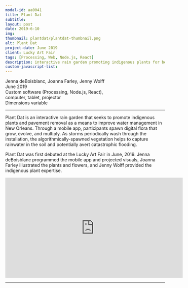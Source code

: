 ```yaml
---
modal-id: aa0041
title: Plant Dat
subtitle:
layout: post
date: 2019-6-10
img:
thumbnail: plantdat/plantdat-thumbnail.png
alt: Plant Dat
project-date: June 2019
client: Lucky Art Fair
tags: [Processing, Web, Node.js, React]
description: interactive rain garden promoting indigenous plants for better water management in New Orleans
custom-javascript-list:
---
```



Jenna deBoisblanc, Joanna Farley, Jenny Wolff  
June 2019  
Custom software (Processing, Node.js, React),  
computer, tablet, projector    
Dimensions variable  

---

Plant Dat is an interactive rain garden that seeks to promote indigenous plants and pavement removal as a means to improve water management in New Orleans. Through a mobile app, participants spawn digital flora that grow, evolve, and multiply. As storms periodically wash through the installation, the algorithmically-spawned vegetation helps to capture rainwater in the soil and potentially avert catastrophic flooding.

Plant Dat was first debuted at the Lucky Art Fair in June, 2019. Jenna deBoisblanc programmed the mobile app and projected visuals, Joanna Farley illustrated the plants and flowers, and Jenny Wolff provided the indigenous plant expertise.

<div class="embed-responsive embed-responsive-16by9">
<iframe width="560" height="315" src="https://www.youtube.com/embed/-r6FQa0X-pI" frameborder="0" allow="accelerometer; autoplay; encrypted-media; gyroscope; picture-in-picture" allowfullscreen></iframe>
</div>

---   
